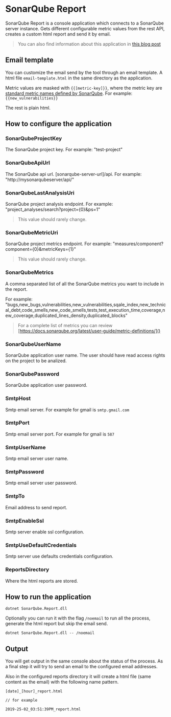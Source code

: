 # SonarQube Report

SonarQube Report is a console application which connects to a SonarQube server instance. Gets different configurable metric values from the rest API, creates a custom html report and send it by email.

> You can also find information about this application in [this blog post](https://mamcer.github.io/2021-05-01-sonar-qube-email-report/)

## Email template

You can customize the email send by the tool through an email template. A html file `email-template.html` in the same directory as the application.

Metric values are masked with `{{[metric-key]}}`, where the metric key are [standard metric names defined by SonarQube]([https://docs.sonarqube.org/latest/user-guide/metric-definitions/]()). For example: `{{new_vulnerabilities}}`

The rest is plain html.

## How to configure the application

### SonarQubeProjectKey

The SonarQube project key. For example: "test-project"

### SonarQubeApiUrl

The SonarQube api url. [sonarqube-server-url]/api. For example: "http://mysonarqubeserver/api/"

### SonarQubeLastAnalysisUri

SonarQube project analysis endpoint. For example: 
"project_analyses/search?project={0}&ps=1"

> This value should rarely change.

### SonarQubeMetricUri

SonarQube project metrics endpoint. For example: 
"measures/component?component={0}&metricKeys={1}"

> This value should rarely change.

### SonarQubeMetrics

A comma separated list of all the SonarQube metrics you want to include in the report. 

For example: "bugs,new_bugs,vulnerabilities,new_vulnerabilities,sqale_index,new_technical_debt,code_smells,new_code_smells,tests,test_execution_time,coverage,new_coverage,duplicated_lines_density,duplicated_blocks"

> For a complete list of metrics you can review [https://docs.sonarqube.org/latest/user-guide/metric-definitions/]()

### SonarQubeUserName

SonarQube application user name. The user should have read access rights on the project to be analized.

### SonarQubePassword

SonarQube application user password.

### SmtpHost

Smtp email server. For example for gmail is `smtp.gmail.com`

### SmtpPort

Smtp email server port. For example for gmail is `587`

### SmtpUserName

Smtp email server user name.

### SmtpPassword

Smtp email server user password.

### SmtpTo

Email address to send report.

### SmtpEnableSsl

Smtp server enable ssl configuration.

### SmtpUseDefaultCredentials

Smtp server use defaults credentials configuration.

### ReportsDirectory

Where the html reports are stored.  

## How to run the application

    dotnet SonarQube.Report.dll

Optionally you can run it with the flag `/noemail` to run all the process, generate the html report but skip the email send.

    dotnet SonarQube.Report.dll -- /noemail

## Output

You will get output in the same console about the status of the process. As a final step it will try to send an email to the configured email addresses.

Also in the configured reports directory it will create a html file (same content as the email) with the following name pattern.

    [date]_[hour]_report.html

    // for example

    2019-25-02_03:51:39PM_report.html
